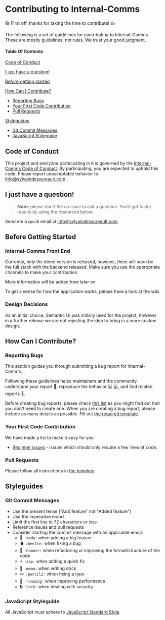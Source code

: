 # Contributing to Internal-Comms

:smiley: First off, thanks for taking the time to contribute! :+1:

The following is a set of guidelines for contributing to Internal-Comms. These are mostly guidelines, not rules. We trust your good judgment.

#### Table Of Contents

[Code of Conduct](#code-of-conduct)

[I just have a question!](#i-just-have-a-question)

[Before getting started](#before-getting-started)

[How Can I Contribute?](#how-can-i-contribute)

- [Reporting Bugs](#reporting-bugs)
- [Your First Code Contribution](#your-first-code-contribution)
- [Pull Requests](#pull-requests)

[Styleguides](#styleguides)

- [Git Commit Messages](#git-commit-messages)
- [JavaScript Styleguide](#javascript-styleguide)

## Code of Conduct

This project and everyone participating in it is governed by the [Internal-Comms Code of Conduct](CODE_OF_CONDUCT.md). By participating, you are expected to uphold this code. Please report unacceptable behavior to [info@sylvaindessureault.com](mailto:info@sylvaindessureault.com)..

## I just have a question!

> **Note:** please don't file an issue to ask a question. You'll get faster results by using the resources below.

Send me a quick email at [info@sylvaindessureault.com](mailto:info@sylvaindessureault.com).

## Before Getting Started

### Internal-Comms Front End

Currently, only the demo version is released, however, there will soon be the full stack with the backend released. Make sure you use the appropriate channels to make your contribution.

More information will be added here later on.

To get a sense for how the application works, please have a look at the wiki.

### Design Decisions

As an initial choice, Semantic UI was initially used for the project, however in a further release we are not rejecting the idea to bring in a more custom design.

## How Can I Contribute?

### Reporting Bugs

This section guides you through submitting a bug report for Internal-Comms.

Following these guidelines helps maintainers and the community understand your report :pencil:, reproduce the behavior :computer: :computer:, and find related reports :mag_right:.

Before creating bug reports, please check [this list](https://github.com/wolfthread/internal-comms/issues) as you might find out that you don't need to create one. When you are creating a bug report, please include as many details as possible. Fill out [the required template](#!).

### Your First Code Contribution

We have made a list to make it easy for you:

- [Beginner issues](#!) - issues which should only require a few lines of code.

### Pull Requests

Please follow all instructions in [the template](#!)

## Styleguides

### Git Commit Messages

- Use the present tense ("Add feature" not "Added feature")
- Use the imperative mood
- Limit the first line to 72 characters or less
- Reference issues and pull requests
- Consider starting the commit message with an applicable emoji:
  - :tada: `:tada:` when adding a big feature
  - :beetle: `:beetle:` when fixing a bug
  - :hammer: `:hammer:` when refactoring or improving the format/structure of the code
  - :zap: `:zap:` when adding a quick fix
  - :memo: `:memo:` when writing docs
  - :pencil2: `:pencil2:` when fixing a typo
  - :running: `:running:` when improving performance
  - :lock: `:lock:` when dealing with security

### JavaScript Styleguide

All JavaScript must adhere to [JavaScript Standard Style](https://standardjs.com/).
